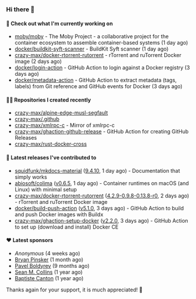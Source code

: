 ### Hi there 👋

#### 👷 Check out what I'm currently working on

- [moby/moby](https://github.com/moby/moby) - The Moby Project - a collaborative project for the container ecosystem to assemble container-based systems (1 day ago)
- [docker/buildkit-syft-scanner](https://github.com/docker/buildkit-syft-scanner) - BuildKit Syft scanner (1 day ago)
- [crazy-max/docker-rtorrent-rutorrent](https://github.com/crazy-max/docker-rtorrent-rutorrent) - rTorrent and ruTorrent Docker image (2 days ago)
- [docker/login-action](https://github.com/docker/login-action) - GitHub Action to login against a Docker registry (3 days ago)
- [docker/metadata-action](https://github.com/docker/metadata-action) - GitHub Action to extract metadata (tags, labels) from Git reference and GitHub events for Docker (3 days ago)

#### 👨‍💻 Repositories I created recently

- [crazy-max/alpine-edge-musl-segfault](https://github.com/crazy-max/alpine-edge-musl-segfault)
- [crazy-max/.github](https://github.com/crazy-max/.github)
- [crazy-max/xmlrpc-c](https://github.com/crazy-max/xmlrpc-c) - Mirror of xmlrpc-c
- [crazy-max/ghaction-github-release](https://github.com/crazy-max/ghaction-github-release) - GitHub Action for creating GitHub Releases
- [crazy-max/rust-docker-cross](https://github.com/crazy-max/rust-docker-cross)

#### 🚀 Latest releases I've contributed to

- [squidfunk/mkdocs-material](https://github.com/squidfunk/mkdocs-material) ([9.4.10](https://github.com/squidfunk/mkdocs-material/releases/tag/9.4.10), 1 day ago) - Documentation that simply works
- [abiosoft/colima](https://github.com/abiosoft/colima) ([v0.6.5](https://github.com/abiosoft/colima/releases/tag/v0.6.5), 1 day ago) - Container runtimes on macOS (and Linux) with minimal setup
- [crazy-max/docker-rtorrent-rutorrent](https://github.com/crazy-max/docker-rtorrent-rutorrent) ([4.2.9-0.9.8-0.13.8-r0](https://github.com/crazy-max/docker-rtorrent-rutorrent/releases/tag/4.2.9-0.9.8-0.13.8-r0), 2 days ago) - rTorrent and ruTorrent Docker image
- [docker/build-push-action](https://github.com/docker/build-push-action) ([v5.1.0](https://github.com/docker/build-push-action/releases/tag/v5.1.0), 3 days ago) - GitHub Action to build and push Docker images with Buildx
- [crazy-max/ghaction-setup-docker](https://github.com/crazy-max/ghaction-setup-docker) ([v2.2.0](https://github.com/crazy-max/ghaction-setup-docker/releases/tag/v2.2.0), 3 days ago) - GitHub Action to set up (download and install) Docker CE

#### ❤️ Latest sponsors
- _Anonymous_ (4 weeks ago)
- [Bryan Pinsker](https://github.com/BryanPinsker) (1 month ago)
- [Pavel Boldyrev](https://github.com/bpg) (9 months ago)
- [Sean M. Collins](https://github.com/sc68cal) (1 year ago)
- [Baptiste Canton](https://github.com/batmac) (1 year ago)

Thanks again for your support, it is much appreciated! 🙏
